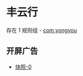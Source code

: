 # 丰云行

存在 1 规则组 - [com.yongyou](/src/apps/com.yongyou.ts)

## 开屏广告

- [快照-0](https://gkd-kit.gitee.io/import/12705337)
